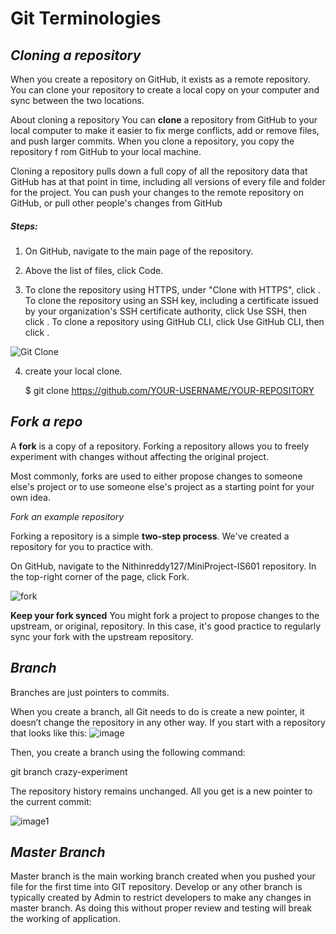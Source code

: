 # Git Terminologies

## *Cloning a repository*

When you create a repository on GitHub, it exists as a remote repository.
 You can clone your repository to create a local copy on your computer and 
 sync between the two locations.
 
 About cloning a repository
 You can **clone** a repository from GitHub to your local computer to
  make it easier to fix merge conflicts, add or remove files, and push
   larger commits. When you clone a repository, you copy the repository f
   rom GitHub to your local machine.
 
 Cloning a repository pulls down a full copy of all the repository data that
  GitHub has at that point in time, including all versions of every file 
  and folder for the project. You can push your changes to the remote 
  repository on GitHub, or 
 pull other people's changes from GitHub
 
##### Steps:
 1. On GitHub, navigate to the main page of the repository.
 
 2. Above the list of files, click  Code.
 
 3. To clone the repository using HTTPS, under "Clone with HTTPS", click .
  To clone the repository using an SSH key, including a certificate issued
   by your organization's SSH certificate authority, click Use SSH,
    then click . To clone a repository using GitHub CLI, click Use GitHub
     CLI, then click .
     
 ![Git Clone](https://docs.github.com/assets/images/help/repository/https-url-clone-cli.png)
 
4. create your local clone.
   
   $ git clone https://github.com/YOUR-USERNAME/YOUR-REPOSITORY
   
   
   
## *Fork a repo*

A **fork** is a copy of a repository. Forking a repository allows you to freely experiment with changes without affecting 
the original project.

Most commonly, forks are used to either propose changes to someone else's project or to use someone else's
 project as a starting point for your own idea.
 
 *Fork an example repository*
 
 Forking a repository is a simple **two-step process**. We've created a repository for you to practice with.
 
 On GitHub, navigate to the Nithinreddy127/MiniProject-IS601 repository.
 In the top-right corner of the page, click Fork.
 
 ![fork](https://docs.github.com/assets/images/help/repository/fork_button.jpg)
 
 **Keep your fork synced**
   You might fork a project to propose changes to the upstream, 
 or original, repository. In this case, it's good practice to 
 regularly sync your fork with the upstream repository. 
 
 
 ## *Branch*
 Branches are just pointers to commits. 
 
 When you create a branch, all Git needs to do is create
  a new pointer, it doesn’t change the repository in any other way.
   If you start with a repository that looks like this:
   ![image](https://wac-cdn.atlassian.com/dam/jcr:b0e2f237-9337-4385-be22-43f623e133d0/03.svg?cdnVersion=1252)
 
 Then, you create a branch using the following command:
 
 git branch crazy-experiment
 
 The repository history remains unchanged.
  All you get is a new pointer to the current commit:
 
 ![image1](https://wac-cdn.atlassian.com/dam/jcr:b0e2f237-9337-4385-be22-43f623e133d0/03.svg?cdnVersion=1252)
  
  ## *Master Branch*
  
  Master branch is the main working branch created when you pushed 
  your file for the first time into GIT repository.
   Develop or any other branch is typically created by Admin
    to restrict developers to make any changes in master branch.
     As doing this without proper review and testing will break the
      working of application.
 
   

